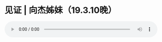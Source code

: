 # 见证 | 向杰姊妹（19.3.10晚）

<audio style="width: 100%;" preload="false" controls controlslist="nodownload"><source src="http://file.simai.life/audio/mp3/old/27360.mp3" type="audio/mpeg">Your browser does not support the audio element.</audio>



